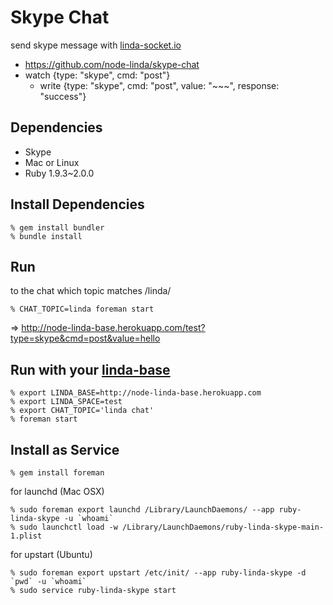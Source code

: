 Skype Chat
==========
send skype message with [linda-socket.io](https://github.com/node-linda/linda-socket.io)

- https://github.com/node-linda/skype-chat
- watch {type: "skype", cmd: "post"}
  - write {type: "skype", cmd: "post", value: "~~~", response: "success"}


## Dependencies

- Skype
- Mac or Linux
- Ruby 1.9.3~2.0.0


## Install Dependencies

    % gem install bundler
    % bundle install


## Run

to the chat which topic matches /linda/

    % CHAT_TOPIC=linda foreman start

=> http://node-linda-base.herokuapp.com/test?type=skype&cmd=post&value=hello


## Run with your [linda-base](https://github.com/node-linda/node-linda-base)

    % export LINDA_BASE=http://node-linda-base.herokuapp.com
    % export LINDA_SPACE=test
    % export CHAT_TOPIC='linda chat'
    % foreman start


## Install as Service

    % gem install foreman

for launchd (Mac OSX)

    % sudo foreman export launchd /Library/LaunchDaemons/ --app ruby-linda-skype -u `whoami`
    % sudo launchctl load -w /Library/LaunchDaemons/ruby-linda-skype-main-1.plist


for upstart (Ubuntu)

    % sudo foreman export upstart /etc/init/ --app ruby-linda-skype -d `pwd` -u `whoami`
    % sudo service ruby-linda-skype start
